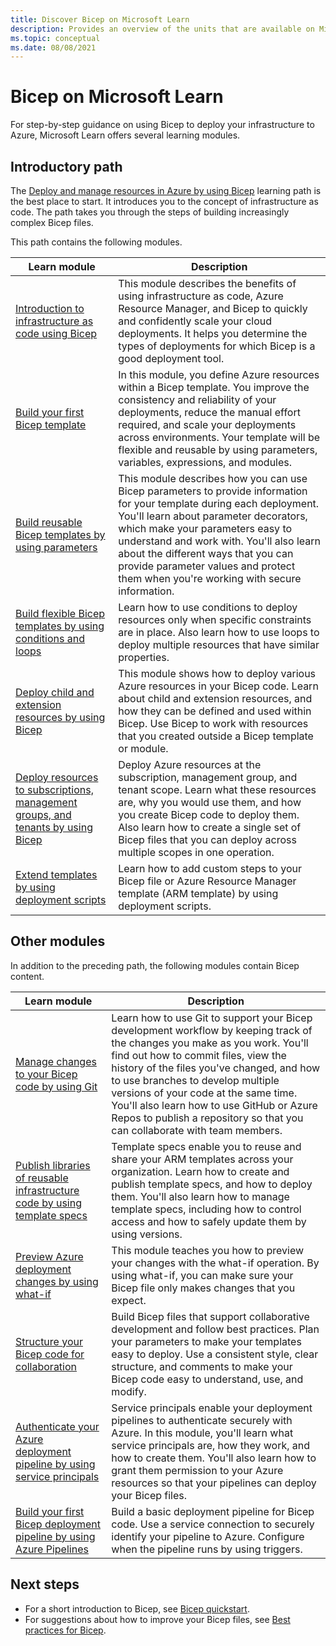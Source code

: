 ```yaml
---
title: Discover Bicep on Microsoft Learn
description: Provides an overview of the units that are available on Microsoft Learn for Bicep.
ms.topic: conceptual
ms.date: 08/08/2021
---
```

# Bicep on Microsoft Learn

For step-by-step guidance on using Bicep to deploy your infrastructure to Azure, Microsoft Learn offers several learning modules.

## Introductory path

The [Deploy and manage resources in Azure by using Bicep](/learn/paths/bicep-deploy/) learning path is the best place to start. It introduces you to the concept of infrastructure as code. The path takes you through the steps of building increasingly complex Bicep files.

This path contains the following modules.

| Learn module | Description |
| ------------ | ----------- |
| [Introduction to infrastructure as code using Bicep](/learn/modules/introduction-to-infrastructure-as-code-using-bicep/) | This module describes the benefits of using infrastructure as code, Azure Resource Manager, and Bicep to quickly and confidently scale your cloud deployments. It helps you determine the types of deployments for which Bicep is a good deployment tool. |
| [Build your first Bicep template](/learn/modules/build-first-bicep-template/) | In this module, you define Azure resources within a Bicep template. You improve the consistency and reliability of your deployments, reduce the manual effort required, and scale your deployments across environments. Your template will be flexible and reusable by using parameters, variables, expressions, and modules. |
| [Build reusable Bicep templates by using parameters](/learn/modules/build-reusable-bicep-templates-parameters/) | This module describes how you can use Bicep parameters to provide information for your template during each deployment. You'll learn about parameter decorators, which make your parameters easy to understand and work with. You'll also learn about the different ways that you can provide parameter values and protect them when you're working with secure information. |
| [Build flexible Bicep templates by using conditions and loops](/learn/modules/build-flexible-bicep-templates-conditions-loops/) | Learn how to use conditions to deploy resources only when specific constraints are in place. Also learn how to use loops to deploy multiple resources that have similar properties. |
| [Deploy child and extension resources by using Bicep](/learn/modules/child-extension-bicep-templates/) | This module shows how to deploy various Azure resources in your Bicep code. Learn about child and extension resources, and how they can be defined and used within Bicep. Use Bicep to work with resources that you created outside a Bicep template or module. |
| [Deploy resources to subscriptions, management groups, and tenants by using Bicep](/learn/modules/deploy-resources-scopes-bicep/) | Deploy Azure resources at the subscription, management group, and tenant scope. Learn what these resources are, why you would use them, and how you create Bicep code to deploy them. Also learn how to create a single set of Bicep files that you can deploy across multiple scopes in one operation. |
| [Extend templates by using deployment scripts](/learn/modules/extend-resource-manager-template-deployment-scripts/) | Learn how to add custom steps to your Bicep file or Azure Resource Manager template (ARM template) by using deployment scripts. |

## Other modules

In addition to the preceding path, the following modules contain Bicep content.

| Learn module | Description |
| ------------ | ----------- |
| [Manage changes to your Bicep code by using Git](/learn/modules/manage-changes-bicep-code-git/) | Learn how to use Git to support your Bicep development workflow by keeping track of the changes you make as you work. You'll find out how to commit files, view the history of the files you've changed, and how to use branches to develop multiple versions of your code at the same time. You'll also learn how to use GitHub or Azure Repos to publish a repository so that you can collaborate with team members. |
| [Publish libraries of reusable infrastructure code by using template specs](/learn/modules/arm-template-specs/) | Template specs enable you to reuse and share your ARM templates across your organization. Learn how to create and publish template specs, and how to deploy them. You'll also learn how to manage template specs, including how to control access and how to safely update them by using versions. |
| [Preview Azure deployment changes by using what-if](/learn/modules/arm-template-whatif/) | This module teaches you how to preview your changes with the what-if operation. By using what-if, you can make sure your Bicep file only makes changes that you expect. |
| [Structure your Bicep code for collaboration](/learn/modules/structure-bicep-code-collaboration/) | Build Bicep files that support collaborative development and follow best practices. Plan your parameters to make your templates easy to deploy. Use a consistent style, clear structure, and comments to make your Bicep code easy to understand, use, and modify. |
| [Authenticate your Azure deployment pipeline by using service principals](/learn/modules/authenticate-azure-deployment-pipeline-service-principals/) | Service principals enable your deployment pipelines to authenticate securely with Azure. In this module, you'll learn what service principals are, how they work, and how to create them. You'll also learn how to grant them permission to your Azure resources so that your pipelines can deploy your Bicep files. |
| [Build your first Bicep deployment pipeline by using Azure Pipelines](/learn/modules/build-first-bicep-deployment-pipeline-using-azure-pipelines/) | Build a basic deployment pipeline for Bicep code. Use a service connection to securely identify your pipeline to Azure. Configure when the pipeline runs by using triggers. |

## Next steps

* For a short introduction to Bicep, see [Bicep quickstart](quickstart-create-bicep-use-visual-studio-code.md).
* For suggestions about how to improve your Bicep files, see [Best practices for Bicep](best-practices.md).
